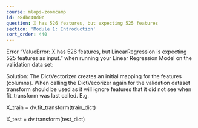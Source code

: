 ```yaml
---
course: mlops-zoomcamp
id: e8dbc40d0c
question: X has 526 features, but expecting 525 features
section: 'Module 1: Introduction'
sort_order: 440
---
```


Error “ValueError: X has 526 features, but LinearRegression is expecting 525 features as input.” when running your Linear Regression Model on the validation data set:

Solution: The DictVectorizer creates an initial mapping for the features (columns). When calling the DictVecorizer again for the validation dataset transform should be used as it will ignore features that it did not see when fit_transform was last called. E.g.

X_train = dv.fit_transform(train_dict)

X_test = dv.transform(test_dict)

